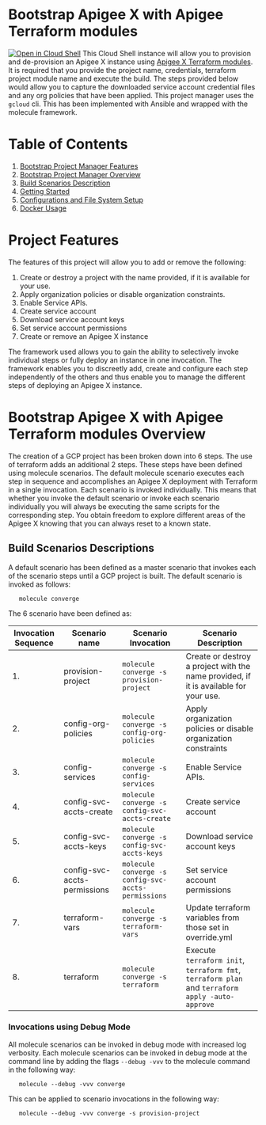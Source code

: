 # Bootstrap Apigee X with Apigee Terraform modules  

[![Open in Cloud Shell](https://gstatic.com/cloudssh/images/open-btn.svg)](https://shell.cloud.google.com/cloudshell/editor?cloudshell_git_repo=https://github.com/carlosfrias/bootstrap-cloudshell-apigee-x.git&cloudshell_tutorial=tutorial.md)
This Cloud Shell instance will allow you to provision and de-provision an Apigee X instance
using [Apigee X Terraform modules](https://github.com/apigee/terraform-modules.git). It is 
required that you provide the project name, credentials, terraform project module name and execute the build. 
The steps provided below would allow you to capture the downloaded service account credential 
files and any org policies that have been applied. This project manager uses 
the `gcloud` cli. This has been implemented with Ansible and wrapped with the molecule framework. 

# Table of Contents
1. [Bootstrap Project Manager Features](#bootstrap-project-manager-features)
2. [Bootstrap Project Manager Overview](#bootstrap-project-manager-overview)
3. [Build Scenarios Description](#build-scenarios-descriptions)
4. [Getting Started](#getting-started)
5. [Configurations and File System Setup](#configurations-and-file-system-setup)
6. [Docker Usage](#docker-usage)

# Project Features
The features of this project will allow you to add or remove the following: 
1. Create or destroy a project with the name provided, if it is available for your use.
2. Apply organization policies or disable organization constraints. 
3. Enable Service APIs.
4. Create service account 
5. Download service account keys
6. Set service account permissions
7. Create or remove an Apigee X instance 

The framework used allows you to gain the ability to selectively invoke individual steps or 
fully deploy an instance in one invocation. The framework enables you to discreetly 
add, create and configure each step independently of the others and thus enable 
you to manage the different steps of deploying an Apigee X instance.  

# Bootstrap Apigee X with Apigee Terraform modules Overview
The creation of a GCP project has been broken down into 6 steps. The use of terraform adds an additional 
2 steps. These steps have been defined using molecule scenarios. The default molecule scenario executes 
each step in sequence and accomplishes an Apigee X deployment with Terraform in a single invocation. 
Each scenario is invoked individually. This means that whether you invoke the default scenario or 
invoke each scenario individually you will always be executing the same scripts for the corresponding step. 
You obtain freedom to explore different areas of the Apigee X knowing that you can always reset to a known state.

## Build Scenarios Descriptions
A default scenario has been defined as a master scenario that invokes each of the scenario steps until a GCP project is built. 
The default scenario is invoked as follows: 

       molecule converge

The 6 scenario have been defined as:

| Invocation Sequence | Scenario name                | Scenario Invocation                                | Scenario Description                                                                   |
|---------------------|------------------------------|----------------------------------------------------|----------------------------------------------------------------------------------------|
| 1.                  | provision-project            | `molecule converge -s provision-project`           | Create or destroy a project with the name provided, if it is available for your use.   |
| 2.                  | config-org-policies          | `molecule converge -s config-org-policies`         | Apply organization policies or disable organization constraints  |                         
| 3.                  | config-services              | `molecule converge -s config-services`             | Enable Service APIs.
| 4.                  | config-svc-accts-create      | `molecule converge -s config-svc-accts-create`     | Create service account                                                   |
| 5.                  | config-svc-accts-keys        | `molecule converge -s config-svc-accts-keys`       | Download service account keys                                        |
| 6.                  | config-svc-accts-permissions | `molecule converge -s config-svc-accts-permissions` | Set service account permissions                                   |
| 7. | terraform-vars | `molecule converge -s terraform-vars` | Update terraform variables from those set in override.yml |
| 8. | terraform | `molecule converge -s terraform` | Execute `terraform init`, `terraform fmt`, `terraform plan` and `terraform apply -auto-approve` |

### Invocations using Debug Mode
All molecule scenarios can be invoked in debug mode with increased log verbosity. 
Each molecule scenarios can be invoked in debug mode at the command line by adding the 
flags `--debug -vvv` to the molecule command in the following way: 

       molecule --debug -vvv converge

This can be applied to scenario invocations in the following way: 

       molecule --debug -vvv converge -s provision-project

